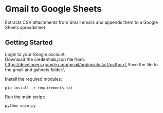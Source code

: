 # Gmail to Google Sheets
Extracts CSV attachments from Gmail emails and appends them to a Google Sheets spreadsheet.

## Getting Started

Login to your Google account.\
Download the credentials.json file from: https://developers.google.com/gmail/api/quickstart/python.\
Save the file to the gmail and gsheets folder.\

Install the required modules:
```
pip install -r requirements.txt
```

Run the main script:
```
python main.py
```
